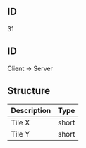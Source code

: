 ## ID
31

## ID
Client -> Server

## Structure
| Description | Type |
|-------------|------|
| Tile X | short |
| Tile Y | short |